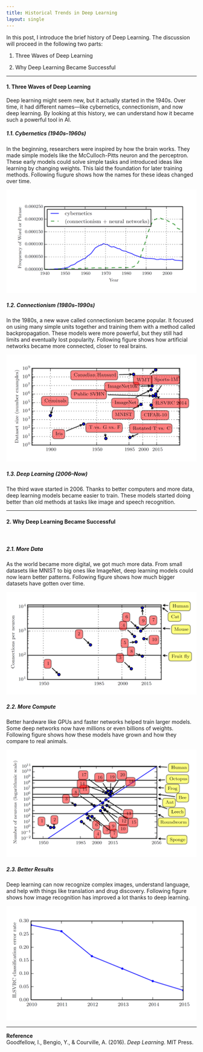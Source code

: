 ```yaml
--- 
title: Historical Trends in Deep Learning
layout: single
---
```


In this post, I introduce the brief history of Deep Learning. The discussion will proceed in the following two parts: 

1. Three Waves of Deep Learning

2. Why Deep Learning Became Successful

---

#### 1. Three Waves of Deep Learning

Deep learning might seem new, but it actually started in the 1940s. Over time, it had different names—like cybernetics, connectionism, and now deep learning. By looking at this history, we can understand how it became such a powerful tool in AI.

##### 1.1. Cybernetics (1940s–1960s)

In the beginning, researchers were inspired by how the brain works. They made simple models like the McCulloch-Pitts neuron and the perceptron. These early models could solve simple tasks and introduced ideas like learning by changing weights. This laid the foundation for later training methods. Following fiugure shows how the names for these ideas changed over time.

![solution](/assets/images/ht_1.svg)

##### 1.2. Connectionism (1980s–1990s)

In the 1980s, a new wave called connectionism became popular. It focused on using many simple units together and training them with a method called backpropagation. These models were more powerful, but they still had limits and eventually lost popularity. Following figure shows how artificial networks became more connected, closer to real brains.

![solution](/assets/images/ht_2.svg)

##### 1.3. Deep Learning (2006–Now)

The third wave started in 2006. Thanks to better computers and more data, deep learning models became easier to train. These models started doing better than old methods at tasks like image and speech recognition.

---

#### 2. Why Deep Learning Became Successful

<br>

##### 2.1. More Data

As the world became more digital, we got much more data. From small datasets like MNIST to big ones like ImageNet, deep learning models could now learn better patterns. Following figure shows how much bigger datasets have gotten over time.

![solution](/assets/images/ht_3.svg)

##### 2.2. More Compute

Better hardware like GPUs and faster networks helped train larger models. Some deep networks now have millions or even billions of weights. Following figure shows how these models have grown and how they compare to real animals.

![solution](/assets/images/ht_4.svg)

##### 2.3. Better Results

Deep learning can now recognize complex images, understand language, and help with things like translation and drug discovery. Following figure shows how image recognition has improved a lot thanks to deep learning.

![solution](/assets/images/ht_5.svg)

---

**Reference**  
Goodfellow, I., Bengio, Y., & Courville, A. (2016). *Deep Learning*. MIT Press. 
